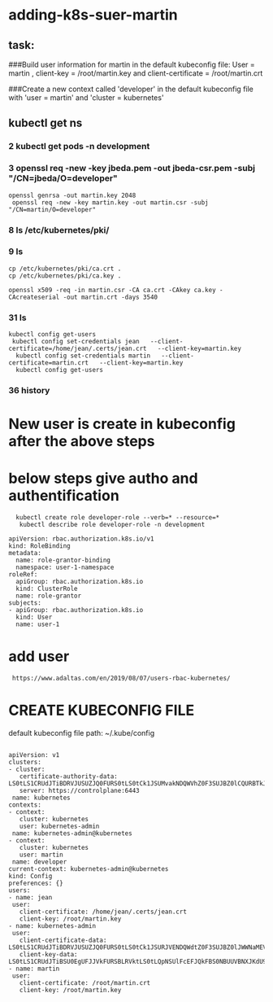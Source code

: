 # adding-k8s-suer-martin
 
 
## task:
 
###Build user information for martin in the default kubeconfig file: User = martin , client-key = /root/martin.key and client-certificate = /root/martin.crt

###Create a new context called 'developer' in the default kubeconfig file with 'user = martin' and 'cluster = kubernetes'

 
 
 
## kubectl get ns
###    2  kubectl get pods -n development
###   3  openssl req -new -key jbeda.pem -out jbeda-csr.pem -subj "/CN=jbeda/O=developer"
```
openssl genrsa -out martin.key 2048
 openssl req -new -key martin.key -out martin.csr -subj "/CN=martin/O=developer"
```
 ###   8  ls /etc/kubernetes/pki/
 ###   9  ls
  ```
  cp /etc/kubernetes/pki/ca.crt .
  cp /etc/kubernetes/pki/ca.key .
  
 openssl x509 -req -in martin.csr -CA ca.crt -CAkey ca.key -CAcreateserial -out martin.crt -days 3540
```
###   31  ls
```
kubectl config get-users
 kubectl config set-credentials jean   --client-certificate=/home/jean/.certs/jean.crt   --client-key=martin.key
  kubectl config set-credentials martin   --client-certificate=martin.crt   --client-key=martin.key
  kubectl config get-users
```
###   36  history
   # New user is create in kubeconfig after the above steps
   
   # below steps give autho and authentification
 ```  
   kubectl create role developer-role --verb=* --resource=*
    kubectl describe role developer-role -n development
```
```   
apiVersion: rbac.authorization.k8s.io/v1
kind: RoleBinding
metadata:
  name: role-grantor-binding
  namespace: user-1-namespace
roleRef:
  apiGroup: rbac.authorization.k8s.io
  kind: ClusterRole
  name: role-grantor
subjects:
- apiGroup: rbac.authorization.k8s.io
  kind: User
  name: user-1
```
  
  # add user
 ```
  https://www.adaltas.com/en/2019/08/07/users-rbac-kubernetes/
  ```
 # CREATE KUBECONFIG FILE
 default kubeconfig file path: ~/.kube/config
 ```
 
 apiVersion: v1
clusters:
- cluster:
    certificate-authority-data: LS0tLS1CRUdJTiBDRVJUSUZJQ0FURS0tLS0tCk1JSUMvakNDQWVhZ0F3SUJBZ0lCQURBTkJna3Foa2lHOXcwQkFRc0ZBREFWTVJNd0VRWURWUVFERXdwcmRXSmwKY201bGRHVnpNQjRYRFRJeU1URXlOekl6TVRjME1Gb1hEVE15TVRFeU5ESXpNVGMwTUZvd0ZURVRNQkVHQTFVRQpBeE1LYTNWaVpYSnVaWFJsY3pDQ0FTSXdEUVlKS29aSWh2Y05BUUVCQlFBRGdnRVBBRENDQVFvQ2dnRUJBTkpkClFIRGpDVFNHMC92UHcrWHZNOGhhRlBxdlEvYm5vdEZNeWYwVlZXelk4MUZXQ0Z5NmI2dHZ4VHhWaXZZRVBQRXEKSDFQTldzZ2l1QStMOGlRNTUvQzBjM1crSEJy
    server: https://controlplane:6443
  name: kubernetes
contexts:
- context:
    cluster: kubernetes
    user: kubernetes-admin
  name: kubernetes-admin@kubernetes
- context:    
    cluster: kubernetes
    user: martin
  name: developer
current-context: kubernetes-admin@kubernetes
kind: Config
preferences: {}
users:
- name: jean
  user:
    client-certificate: /home/jean/.certs/jean.crt
    client-key: /root/martin.key
- name: kubernetes-admin
  user:
    client-certificate-data: LS0tLS1CRUdJTiBDRVJUSUZJQ0FURS0tLS0tCk1JSURJVENDQWdtZ0F3SUJBZ0lJWWNaMEVqVDVuN0F3RFFZSktvWklodmNOQVFFTEJRQXdGVEVUTUJFR0ExVUUKQXhNS2EzVmlaWEp1WlhSbGN6QWVGdzB5TWpFeE1qY3lNekUzTkRCYUZ3MHlNekV4TWpjeU16RTNOREphTURReApGekFWQmdOVkJBb1REbk41YzNSbGJUcHRZWE4wWlhKek1Sa3dGd1lEVlFRREV4QnJkV0psY201bGRHVnpMV0ZrCmJXbHVNSUlCSWpBTkJna3Foa2lHOXcwQkFRRUZBQU9DQVE4QU1JSUJDZ
    client-key-data: LS0tLS1CRUdJTiBSU0EgUFJJVkFURSBLRVktLS0tLQpNSUlFcEFJQkFBS0NBUUVBNXJKdU9kQVNiZjVuWEFvZkFvR2xNVTRjcEZSVTR0RkRVNjlJMUZqK01ITmd2QVV4ClhNZTN6OUR2V2VGZzlhejBabUFucUI0RkFBRHN2TkpuUGJzTVNRNEVpcmlwQ2U0SHNJcWNrT0kwcWZvdzN
- name: martin
  user:
    client-certificate: /root/martin.crt
    client-key: /root/martin.key
 
 
```
